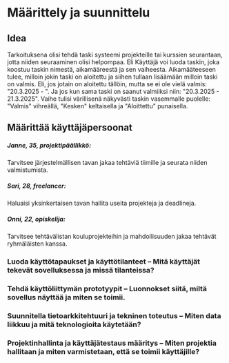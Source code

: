 # Määrittely ja suunnittelu

## Idea

Tarkoituksena olisi tehdä taski systeemi projekteille tai kurssien seurantaan, jotta niiden seuraaminen olisi helpompaa.
Eli Käyttäjä voi luoda taskin, joka koostuu taskin nimestä, aikamääreestä ja sen vaiheesta.
Aikamääteeseen tulee, milloin jokin taski on aloitettu ja siihen tullaan lisäämään milloin taski on valmis.
Eli, jos jotain on aloitettu tällöin, mutta se ei ole vielä valmis: "20.3.2025 - ".
Ja jos kun sama taski on saanut valmiiksi niin: "20.3.2025 - 21.3.2025".
Vaihe tulisi värillisenä näkyvästi taskin vasemmalle puolelle: "Valmis" vihreällä, "Kesken" keltaisella ja "Aloittettu" punaisella.

## Määrittää käyttäjäpersoonat

##### Janne, 35, projektipäällikkö: 
Tarvitsee järjestelmällisen tavan jakaa tehtäviä tiimille ja seurata niiden valmistumista.
##### Sari, 28, freelancer: 
Haluaisi yksinkertaisen tavan hallita useita projekteja ja deadlineja.
##### Onni, 22, opiskelija: 
Tarvitsee tehtävälistan kouluprojekteihin ja mahdollisuuden jakaa tehtävät ryhmäläisten kanssa.
### Luoda käyttötapaukset ja käyttötilanteet – Mitä käyttäjät tekevät sovelluksessa ja missä tilanteissa?
### Tehdä käyttöliittymän prototyypit – Luonnokset siitä, miltä sovellus näyttää ja miten se toimii.
### Suunnitella tietoarkkitehtuuri ja tekninen toteutus – Miten data liikkuu ja mitä teknologioita käytetään?
### Projektinhallinta ja käyttäjätestaus määritys – Miten projektia hallitaan ja miten varmistetaan, että se toimii käyttäjille?
